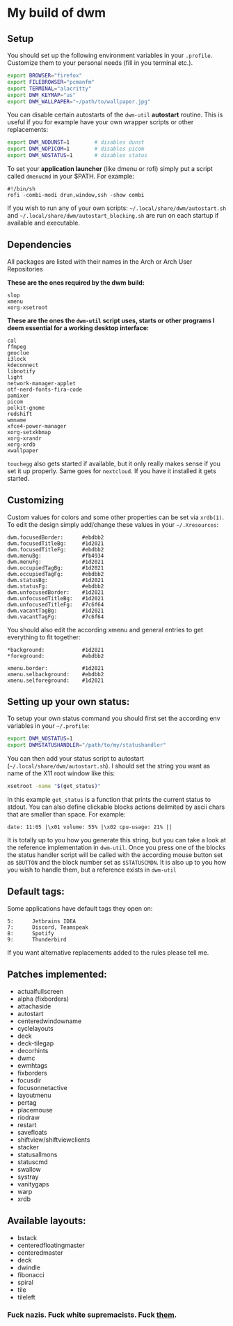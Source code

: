 # My build of dwm

## Setup
You should set up the following environment variables in your `.profile`.
Customize them to your personal needs (fill in you terminal etc.).
```sh
export BROWSER="firefox"
export FILEBROWSER="pcmanfm"
export TERMINAL="alacritty"
export DWM_KEYMAP="us"
export DWM_WALLPAPER="~/path/to/wallpaper.jpg"
```
You can disable certain autostarts of the `dwm-util` **autostart** routine.
This is useful if you for example have your own wrapper scripts or other replacements:
```sh
export DWM_NODUNST=1        # disables dunst
export DWM_NOPICOM=1        # disables picom
export DWM_NOSTATUS=1       # disables status
```
To set your **application launcher** (like dmenu or rofi) simply put a script called `dmenucmd` in your $PATH.
For example:
```
#!/bin/sh
rofi -combi-modi drun,window,ssh -show combi
```
If you wish to run any of your own scripts: `~/.local/share/dwm/autostart.sh` and `~/.local/share/dwm/autostart_blocking.sh` are run on each startup if available and executable.

## Dependencies
All packages are listed with their names in the Arch or Arch User Repositories

**These are the ones required by the dwm build:**
```
slop
xmenu
xorg-xsetroot
```
**These are the ones the `dwm-util` script uses, starts or other programs I deem essential for a working desktop interface:**
```
cal
ffmpeg
geoclue
i3lock
kdeconnect
libnotify
light
network-manager-applet
otf-nerd-fonts-fira-code
pamixer
picom
polkit-gnome
redshift
wmname
xfce4-power-manager
xorg-setxkbmap
xorg-xrandr
xorg-xrdb
xwallpaper
```

`touchegg` also gets started if available, but it only really makes sense if you set it up properly.
Same goes for `nextcloud`. If you have it installed it gets started.

## Customizing
Custom values for colors and some other properties can be set via `xrdb(1)`.
To edit the design simply add/change these values in your `~/.Xresources`:
```xrdb
dwm.focusedBorder:	    #ebdbb2
dwm.focusedTitleBg:	    #1d2021
dwm.focusedTitleFg:	    #ebdbb2
dwm.menuBg:	            #fb4934
dwm.menuFg:	            #1d2021
dwm.occupiedTagBg:	    #1d2021
dwm.occupiedTagFg:	    #ebdbb2
dwm.statusBg:	        #1d2021
dwm.statusFg:	        #ebdbb2
dwm.unfocusedBorder:	#1d2021
dwm.unfocusedTitleBg:	#1d2021
dwm.unfocusedTitleFg:	#7c6f64
dwm.vacantTagBg:	    #1d2021
dwm.vacantTagFg:	    #7c6f64
```

You should also edit the according xmenu and general entries to get everything to fit together:
```xrdb
*background:	        #1d2021
*foreground:	        #ebdbb2

xmenu.border:	        #1d2021
xmenu.selbackground:	#ebdbb2
xmenu.selforeground:	#1d2021
```

## Setting up your own status:
To setup your own status command you should first set the according env variables in your `~/.profile`:
```sh
export DWM_NOSTATUS=1
export DWMSTATUSHANDLER="/path/to/my/statushandler"
```
You can then add your status script to autostart (`~/.local/share/dwm/autostart.sh`).
I should set the string you want as name of the X11 root window like this:
```sh
xsetroot -name "$(get_status)"
```
In this example `get_status` is a function that prints the current status to stdout.
You can also define clickable blocks actions delimited by ascii chars that are smaller than space.
For example:
```
date: 11:05 |\x01 volume: 55% |\x02 cpu-usage: 21% ||
```
It is totally up to you how you generate this string, but you can take a look at the reference implementation in `dwm-util`.
Once you press one of the blocks the status handler script will be called with the according mouse button set as `$BUTTON` and the block number set as `$STATUSCMDN`.
It is also up to you how you wish to handle them, but a reference exists in `dwm-util`


## Default tags:
Some applications have default  tags they open on:
```
5:      Jetbrains IDEA
7:      Discord, Teamspeak
8:      Spotify
9:      Thunderbird
```
If you want alternative replacements added to the rules please tell me.


## Patches implemented:
* actualfullscreen
* alpha (fixborders)
* attachaside
* autostart
* centeredwindowname
* cyclelayouts
* deck
* deck-tilegap
* decorhints
* dwmc
* ewmhtags
* fixborders
* focusdir
* focusonnetactive
* layoutmenu
* pertag
* placemouse
* riodraw
* restart
* savefloats
* shiftview/shiftviewclients
* stacker
* statusallmons
* statuscmd
* swallow
* systray
* vanitygaps
* warp
* xrdb

## Available layouts:
* bstack
* centeredfloatingmaster
* centeredmaster
* deck
* dwindle
* fibonacci
* spiral
* tile
* tileleft

### Fuck nazis. Fuck white supremacists. Fuck [them](https://mobile.twitter.com/kuschku/status/1156488420413362177).
